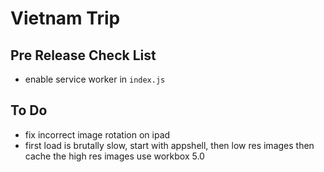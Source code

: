 # Vietnam Trip

## Pre Release Check List

- enable service worker in `index.js`

## To Do

- fix incorrect image rotation on ipad
- first load is brutally slow, start with appshell, then low res images
  then cache the high res images use workbox 5.0
